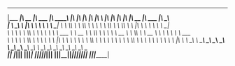  _________  ________  ________   ________          ___  ___  ___  ___  ___          ___  ___  ___  ___  ________  ________   ________     
|\___   ___|\   __  \|\   ___  \|\   ____\        |\  \|\  \|\  \|\  \|\  \        |\  \|\  \|\  \|\  \|\   __  \|\   ___  \|\   ____\    
\|___ \  \_\ \  \|\  \ \  \\ \  \ \  \___|        \ \  \\\  \ \  \\\  \ \  \       \ \  \\\  \ \  \\\  \ \  \|\  \ \  \\ \  \ \  \___|    
     \ \  \ \ \  \\\  \ \  \\ \  \ \  \  ___       \ \   __  \ \  \\\  \ \  \       \ \   __  \ \  \\\  \ \   __  \ \  \\ \  \ \  \  ___  
      \ \  \ \ \  \\\  \ \  \\ \  \ \  \|\  \       \ \  \ \  \ \  \\\  \ \  \       \ \  \ \  \ \  \\\  \ \  \ \  \ \  \\ \  \ \  \|\  \ 
       \ \__\ \ \_______\ \__\\ \__\ \_______\       \ \__\ \__\ \_______\ \__\       \ \__\ \__\ \_______\ \__\ \__\ \__\\ \__\ \_______\
        \|__|  \|_______|\|__| \|__|\|_______|        \|__|\|__|\|_______|\|__|        \|__|\|__|\|_______|\|__|\|__|\|__| \|__|\|_______|
                                                                                                                                          
                                                                                                                                          
                                                                                                                                          
